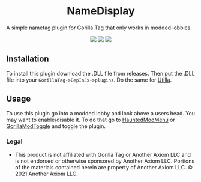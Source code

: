 <div align="center">
  <h1>NameDisplay</h1>
  <p align="left">A simple nametag plugin for Gorilla Tag that only works in modded lobbies.</p>
  <a href="https://github.com/CrafterBotOfficial/TextureLoader/blob/main/LICENSE"><img src="https://img.shields.io/badge/License-MIT-%23373737"</img></a>
  <img src="https://img.shields.io/github/downloads/CrafterBotOfficial/NameTag/total">
  <a href="https://discord.gg/rxSEV6PqJu">
  <img src = "https://img.shields.io/discord/1058184246335897671?color=%235865F2&label=Crafterbot%27s%20Discord&logo=discord">
  </a>
</div>

## Installation 
To install this plugin download the .DLL file from releases. Then put the .DLL file into your ``GorillaTag->BepInEx->plugins``. Do the same for [Utilla](https://github.com/legoandmars/Utilla).
## Usage
To use this plugin go into a modded lobby and look above a users head. You may want to enable/disable it. To do that go to [HauntedModMenu](https://github.com/AHauntedArmy/HauntedModMenu) or [GorillaModToggle](https://github.com/CrafterBotOfficial/GorillaModToggle) and toggle the plugin.
### Legal
* This product is not affiliated with Gorilla Tag or Another Axiom LLC and is not endorsed or otherwise sponsored by Another Axiom LLC. Portions of the materials contained herein are property of Another Axiom LLC. © 2021 Another Axiom LLC.
